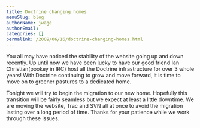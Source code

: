 ```yaml
---
title: Doctrine changing homes
menuSlug: blog
authorName: jwage 
authorEmail: 
categories: []
permalink: /2009/06/16/doctrine-changing-homes.html
---
```

You all may have noticed the stability of the website going up and down
recently. Up until now we have been lucky to have our good friend Ian
Christian(pookey in IRC) host all the Doctrine infrastructure for over 3
whole years! With Doctrine continuing to grow and move forward, it is
time to move on to greener pastures to a dedicated home.

Tonight we will try to begin the migration to our new home. Hopefully
this transition will be fairly seamless but we expect at least a little
downtime. We are moving the website, Trac and SVN all at once to avoid
the migration lasting over a long period of time. Thanks for your
patience while we work through these issues.
